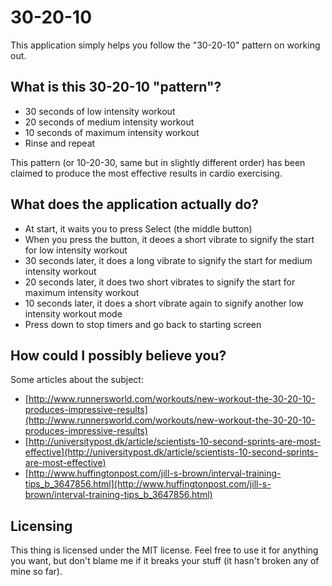 # 30-20-10

This application simply helps you follow the "30-20-10" pattern on working out.


## What is this 30-20-10 "pattern"?

 * 30 seconds of low intensity workout
 * 20 seconds of medium intensity workout
 * 10 seconds of maximum intensity workout
 * Rinse and repeat

This pattern (or 10-20-30, same but in slightly different order) has been claimed to produce the most effective results in cardio exercising.


## What does the application actually do?

 * At start, it waits you to press Select (the middle button)
 * When you press the button, it deoes a short vibrate to signify the start for low intensity workout
 * 30 seconds later, it does a long vibrate to signify the start for medium intensity workout
 * 20 seconds later, it does two short vibrates to signify the start for maximum intensity workout
 * 10 seconds later, it does a short vibrate again to signify another low intensity workout mode
 * Press down to stop timers and go back to starting screen


## How could I possibly believe you?

Some articles about the subject:

 * [http://www.runnersworld.com/workouts/new-workout-the-30-20-10-produces-impressive-results](http://www.runnersworld.com/workouts/new-workout-the-30-20-10-produces-impressive-results)
 * [http://universitypost.dk/article/scientists-10-second-sprints-are-most-effective](http://universitypost.dk/article/scientists-10-second-sprints-are-most-effective)
 * [http://www.huffingtonpost.com/jill-s-brown/interval-training-tips_b_3647856.html](http://www.huffingtonpost.com/jill-s-brown/interval-training-tips_b_3647856.html)


## Licensing

This thing is licensed under the MIT license. Feel free to use it for anything you want, but don't blame me if it breaks your stuff (it hasn't broken any of mine so far).
